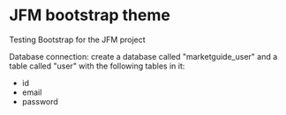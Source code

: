 # JFM bootstrap theme
Testing Bootstrap for the JFM project

Database connection: create a database called "marketguide_user" and a table called "user" with the following tables in it:
- id
- email
- password

